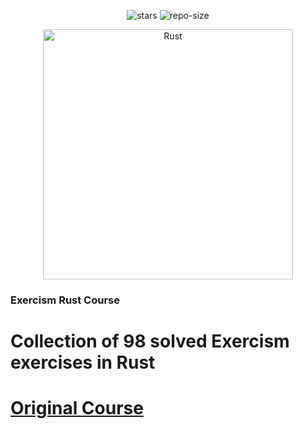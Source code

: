 <div align=center>

![stars] ![repo-size]

<img width="400" height="400" alt="Rust" src="https://github.com/user-attachments/assets/5a3b3830-6e7d-48c6-b086-f3c0994baa50">
</div>

### Exercism Rust Course

# <a name="no-link">Collection of 98 solved Exercism exercises in Rust</a>

# <a href="https://exercism.org/tracks/rust">Original Course</a>

[repo-size]: https://img.shields.io/github/repo-size/dragan717080/ExercismRust
[stars]: https://img.shields.io/github/stars/dragan717080/ExercismRust

</div>
